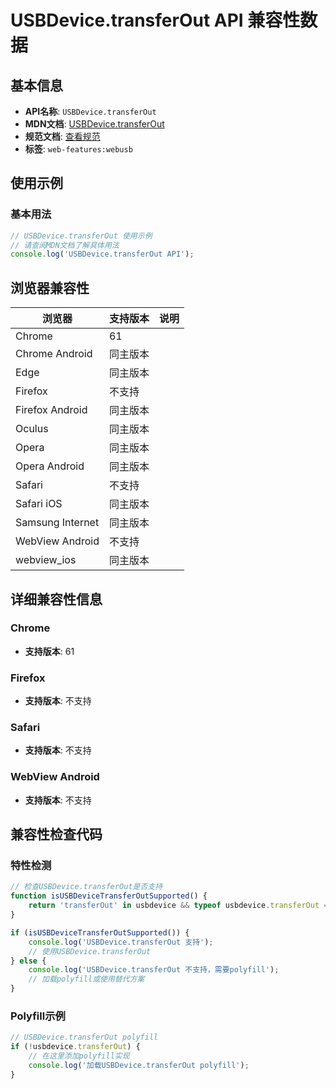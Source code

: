 # USBDevice.transferOut API 兼容性数据

## 基本信息

- **API名称**: `USBDevice.transferOut`
- **MDN文档**: [USBDevice.transferOut](https://developer.mozilla.org/docs/Web/API/USBDevice/transferOut)
- **规范文档**: [查看规范](https://wicg.github.io/webusb/#dom-usbdevice-transferout)
- **标签**: `web-features:webusb`

## 使用示例

### 基本用法

```javascript
// USBDevice.transferOut 使用示例
// 请查阅MDN文档了解具体用法
console.log('USBDevice.transferOut API');
```

## 浏览器兼容性

| 浏览器 | 支持版本 | 说明 |
|--------|----------|------|
| Chrome | 61 |  |
| Chrome Android | 同主版本 |  |
| Edge | 同主版本 |  |
| Firefox | 不支持 |  |
| Firefox Android | 同主版本 |  |
| Oculus | 同主版本 |  |
| Opera | 同主版本 |  |
| Opera Android | 同主版本 |  |
| Safari | 不支持 |  |
| Safari iOS | 同主版本 |  |
| Samsung Internet | 同主版本 |  |
| WebView Android | 不支持 |  |
| webview_ios | 同主版本 |  |

## 详细兼容性信息

### Chrome

- **支持版本**: 61

### Firefox

- **支持版本**: 不支持

### Safari

- **支持版本**: 不支持

### WebView Android

- **支持版本**: 不支持

## 兼容性检查代码

### 特性检测

```javascript
// 检查USBDevice.transferOut是否支持
function isUSBDeviceTransferOutSupported() {
    return 'transferOut' in usbdevice && typeof usbdevice.transferOut === 'function';
}

if (isUSBDeviceTransferOutSupported()) {
    console.log('USBDevice.transferOut 支持');
    // 使用USBDevice.transferOut
} else {
    console.log('USBDevice.transferOut 不支持，需要polyfill');
    // 加载polyfill或使用替代方案
}
```

### Polyfill示例

```javascript
// USBDevice.transferOut polyfill
if (!usbdevice.transferOut) {
    // 在这里添加polyfill实现
    console.log('加载USBDevice.transferOut polyfill');
}
```

